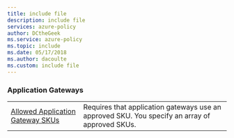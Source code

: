 ```yaml
---
title: include file
description: include file
services: azure-policy
author: DCtheGeek
ms.service: azure-policy
ms.topic: include
ms.date: 05/17/2018
ms.author: dacoulte
ms.custom: include file
---
```


### Application Gateways

|  |  |
|---------|---------|
| [Allowed Application Gateway SKUs](../articles/azure-policy/scripts/allowed-app-gate-sku.md) | Requires that application gateways use an approved SKU. You specify an array of approved SKUs. |